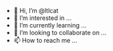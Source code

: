 - 👋 Hi, I’m @ltlcat
- 👀 I’m interested in ...
- 🌱 I’m currently learning ...
- 💞️ I’m looking to collaborate on ...
- 📫 How to reach me ...

<!---
ltlcat/ltlcat is a ✨ special ✨ repository because its `README.md` (this file) appears on your GitHub profile.
You can click the Preview link to take a look at your changes.
--->
